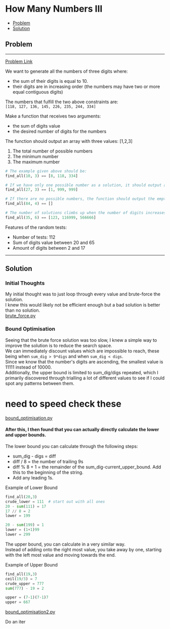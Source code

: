 # How Many Numbers III 

- [Problem](#Problem)  
- [Solution](#Solution)  



## Problem
____________________________________________

[Problem Link](https://www.codewars.com/kata/5877e7d568909e5ff90017e6/train/python)

We want to generate all the numbers of three digits where:
- the sum of their digits is equal to 10.
- their digits are in increasing order (the numbers may have two or more equal contiguous digits)

The numbers that fulfill the two above constraints are:   
```[118, 127, 136, 145, 226, 235, 244, 334]```


Make a function that receives two arguments:
- the sum of digits value
- the desired number of digits for the numbers  


The function should output an array with three values: [1,2,3]  
1. The total number of possible numbers
2. The minimum number
3. The maximum number

```py
# The example given above should be:
find_all(10, 3) == [8, 118, 334]
```

```py
# If we have only one possible number as a solution, it should output a result like the one below:
find_all(27, 3) == [1, 999, 999]
```

```py
# If there are no possible numbers, the function should output the empty array.
find_all(84, 4) == []
```

```py
# The number of solutions climbs up when the number of digits increases.
find_all(35, 6) == [123, 116999, 566666]
```

Features of the random tests:
- Number of tests: 112
- Sum of digits value between 20 and 65
- Amount of digits between 2 and 17

_______________

## Solution

### Initial Thoughts
My initial thought was to just loop through every value and brute-force the solution.   
I knew this would likely not be efficient enough but a bad solution is better than no solution.  
[brute_force.py](brute_force.py)

### Bound Optimisation
Seeing that the brute force solution was too slow, I knew a simple way to improve the solution is to reduce the search space.  
We can immediately discount values which are impossible to reach, these being when `sum_dig > 9*digs` and when `sum_dig < digs`.  
Since we know that the number's digits are ascending, the smallest value is 11111 instead of 10000.  
Additionally, the upper bound is limited to sum_dig/digs repeated, which I primarily discovered through trialling a lot of different values to see if I could spot any patterns between them.  
# need to speed check these
[bound_optimisation.py](bound_optimisation.py)  


#### After this, I then found that you can actually directly calculate the lower and upper bounds.  
The lower bound you can calculate through the following steps:  
- sum_dig - digs = diff  
- diff / 8 = the number of trailing 9s  
- diff % 8 + 1 = the remainder of the sum_dig-current_upper_bound. Add this to the beginning of the string.
- Add any leading 1s.

Example of Lower Bound
```py
find_all(20,3)
crude_lower = 111  # start out with all ones
20 - sum(111) = 17
17 // 8 = 2
lower = 199

20 - sum(199) = 1
lower = (1+1)99
lower = 299
```

The upper bound, you can calculate in a very similar way.  
Instead of adding onto the right most value, you take away by one, starting with the left most value and moving towards the end.  

Example of Upper Bound
```py
find_all(19,3)
ceil(19/3) = 7
crude_upper = 777
sum(777) - 19 = 2

upper = (7-1)(7-1)7
upper = 667
```
[bound_optimisation2.py](bound_optimisation2.py)


Do an iter
